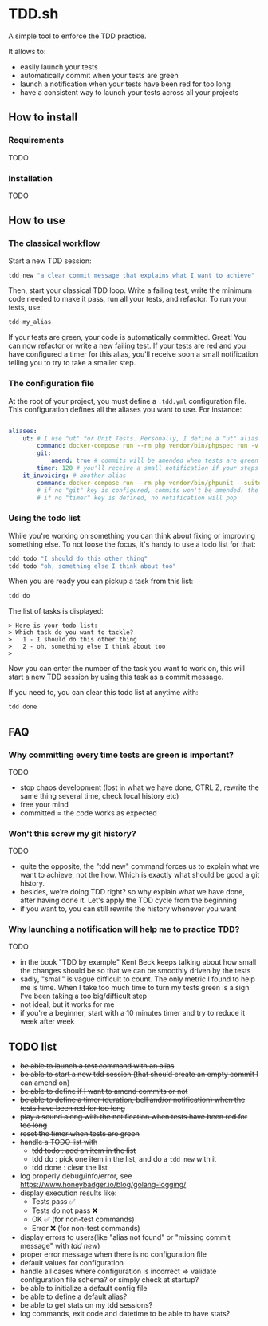# TDD.sh

A simple tool to enforce the TDD practice.

It allows to:

- easily launch your tests
- automatically commit when your tests are green
- launch a notification when your tests have been red for too long
- have a consistent way to launch your tests across all your projects

## How to install

### Requirements

TODO

### Installation

TODO


## How to use

### The classical workflow

Start a new TDD session:

```bash
tdd new "a clear commit message that explains what I want to achieve"
```

Then, start your classical TDD loop. Write a failing test, write the minimum code needed to make it pass, run all your tests, and refactor. To run your tests, use:

```bash
tdd my_alias
```

If your tests are green, your code is automatically committed. Great! You can now refactor or write a new failing test.
If your tests are red and you have configured a timer for this alias, you'll receive soon a small notification telling you to try to take a smaller step.


### The configuration file

At the root of your project, you must define a `.tdd.yml` configuration file. This configuration defines all the aliases you want to use. For instance:

```yaml

aliases:
    ut: # I use "ut" for Unit Tests. Personally, I define a "ut" alias for all my projects
        command: docker-compose run --rm php vendor/bin/phpspec run -v
        git:
            amend: true # commits will be amended when tests are green
        timer: 120 # you'll receive a small notification if your steps are still red after 120 seconds
    it_invoicing: # another alias
        command: docker-compose run --rm php vendor/bin/phpunit --suite=Integration-Invoicing
        # if no "git" key is configured, commits won't be amended: the previous message will be reused
        # if no "timer" key is defined, no notification will pop
```

### Using the todo list

While you're working on something you can think about fixing or improving something else. To not loose the focus, it's handy to use a todo list for that:

```bash
tdd todo "I should do this other thing"
tdd todo "oh, something else I think about too"
```

When you are ready you can pickup a task from this list:

```bash
tdd do
```

The list of tasks is displayed:

```  
> Here is your todo list:
> Which task do you want to tackle?
>   1 - I should do this other thing
>   2 - oh, something else I think about too
>
```

Now you can enter the number of the task you want to work on, this will start a new TDD session by using this task as a commit message.

If you need to, you can clear this todo list at anytime with:

```bash
tdd done
```

## FAQ

### Why committing every time tests are green is important?

TODO

- stop chaos development (lost in what we have done, CTRL Z, rewrite the same thing several time, check local history etc)
- free your mind
- committed = the code works as expected

### Won't this screw my git history?

TODO

- quite the opposite, the "tdd new" command forces us to explain what we want to achieve, not the how. Which is exactly what should be good a git history.
- besides, we're doing TDD right? so why explain what we have done, after having done it. Let's apply the TDD cycle from the beginning
- if you want to, you can still rewrite the history whenever you want

### Why launching a notification will help me to practice TDD?

TODO

- in the book "TDD by example" Kent Beck keeps talking about how small the changes should be so that we can be smoothly driven by the tests
- sadly, "small" is vague difficult to count. The only metric I found to help me is time. When I take too much time to turn my tests green is a sign I've been taking a too big/difficult step
- not ideal, but it works for me
- if you're a beginner, start with a 10 minutes timer and try to reduce it week after week

## TODO list

- ~~be able to launch a test command with an alias~~
- ~~be able to start a new tdd session (that should create an empty commit I can amend on)~~
- ~~be able to define if I want to amend commits or not~~
- ~~be able to define a timer (duration, bell and/or notification) when the tests have been red for too long~~
- ~~play a sound along with the notification when tests have been red for too long~~
- ~~reset the timer when tests are green~~
- ~~handle a TODO list with~~
  - ~~tdd todo : add an item in the list~~
  - tdd do : pick one item in the list, and do a `tdd new` with it
  - tdd done : clear the list
- log properly debug/info/error, see https://www.honeybadger.io/blog/golang-logging/
- display execution results like:
  - Tests pass ✅
  - Tests do not pass ❌
  - OK ✅ (for non-test commands)
  - Error ❌ (for non-test commands)
- display errors to users(like "alias not found" or "missing commit message" with _tdd new_)
- proper error message when there is no configuration file
- default values for configuration
- handle all cases where configuration is incorrect =>  validate configuration file schema? or simply check at startup?
- be able to initialize a default config file
- be able to define a default alias? 
- be able to get stats on my tdd sessions?
- log commands, exit code and datetime to be able to have stats?
